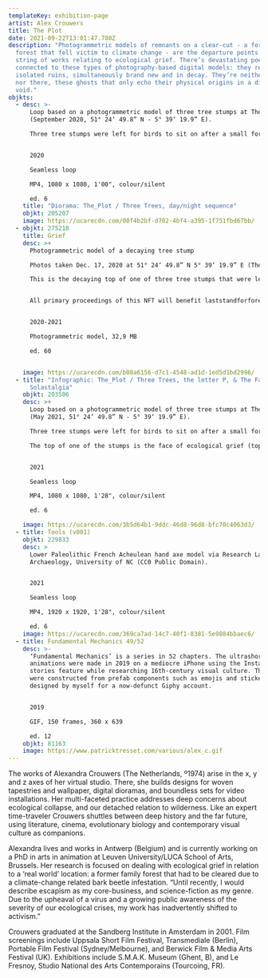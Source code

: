 ```yaml
---
templateKey: exhibition-page
artist: Alex Crouwers
title: The Plot
date: 2021-09-22T13:01:47.780Z
description: "Photogrammetric models of remnants on a clear-cut - a former
  forest that fell victim to climate change - are the departure points for a
  string of works relating to ecological grief. There’s devastating poetry
  connected to these types of photography-based digital models: they resemble
  isolated ruins, simultaneously brand new and in decay. They’re neither here
  nor there, these ghosts that only echo their physical origins in a digital
  void."
objkts:
  - desc: >-
      Loop based on a photogrammetric model of three tree stumps at The Plot
      (September 2020, 51° 24‘ 49.8” N - 5° 39‘ 19.9” E). 

      Three tree stumps were left for birds to sit on after a small forest - now called 'The Plot' - was cleared due to a climate change induced fatal spruce bark beetle infestation. The stumps resemble a monument, and are treated as such; they're being 'charged' with emblems and plaquettes related to The Plot's demise.


      2020

      Seamless loop

      MP4, 1080 x 1080, 1'00", colour/silent

      ed. 6
    title: "Diorama: The_Plot / Three Trees, day/night sequence"
    objkt: 205207
    image: https://ucarecdn.com/00f4b2bf-d702-4bf4-a395-1f751fbd67bb/
  - objkt: 275218
    title: Grief
    desc: >+
      Photogrammetric model of a decaying tree stump

      Photos taken Dec. 17, 2020 at 51° 24‘ 49.8” N 5° 39‘ 19.9” E (The Plot). 

      This is the decaying top of one of three tree stumps that were left after the clearance of a small spruce forest in September 2019.


      All primary proceedings of this NFT will benefit laststandforforests.com, helping to protect Canada's severely threatened old growth rainforests.


      2020-2021

      Photogrammetric model, 32,9 MB

      ed. 60


    image: https://ucarecdn.com/b08a6156-d7c1-4548-ad1d-1ed5d1bd2996/
  - title: "Infographic: The_Plot / Three Trees, the letter P, & The Face of
      Solastalgia"
    objkt: 203506
    desc: >+
      Loop based on a photogrammetric model of three tree stumps at The Plot
      (May 2021, 51° 24‘ 49.8” N - 5° 39‘ 19.9” E). 

      Three tree stumps were left for birds to sit on after a small forest - now called 'The Plot' - was cleared due to a climate change induced fatal spruce bark beetle infestation. The stumps resemble a monument, and are treated as such; they're being 'charged' with emblems and plaquettes related to The Plot's demise, and are encircled with a wood wall.

      The top of one of the stumps is the face of ecological grief (top right). In the background: the letter 'P' in Ips typography (a font based on spruce bark beetle tunnel patterns). 


      2021

      Seamless loop

      MP4, 1080 x 1080, 1'28", colour/silent

      ed. 6

    image: https://ucarecdn.com/3b5d64b1-9ddc-46d8-96d8-bfc70c4063d3/
  - title: Tools (v001)
    objkt: 229833
    desc: >
      Lower Paleolithic French Acheulean hand axe model via Research Labs of
      Archaeology, University of NC (CC0 Public Domain). 


      2021

      Seamless loop

      MP4, 1920 x 1920, 1'28", colour/silent

      ed. 6
    image: https://ucarecdn.com/369ca7ad-14c7-40f1-8381-5e9884bbaec6/
  - title: Fundamental Mechanics 49/52
    desc: >-
      ‘Fundamental Mechanics’ is a series in 52 chapters. The ultrashort
      animations were made in 2019 on a mediocre iPhone using the Instagram
      stories feature while researching 16th-century visual culture. The emblema
      were constructed from prefab components such as emojis and stickers, some
      designed by myself for a now-defunct Giphy account.


      2019

      GIF, 150 frames, 360 x 639

      ed. 12
    objkt: 81163
    image: https://www.patricktresset.com/various/alex_c.gif
---
```

The works of Alexandra Crouwers (The Netherlands, º1974) arise in the x, y and z axes of her virtual studio. There, she builds designs for woven tapestries and wallpaper, digital dioramas, and boundless sets for video installations. Her multi-faceted practice addresses deep concerns about ecological collapse, and our detached relation to wilderness. Like an expert time-traveler Crouwers shuttles between deep history and the far future, using literature, cinema, evolutionary biology and contemporary visual culture as companions. 

Alexandra lives and works in Antwerp (Belgium) and is currently working on a PhD in arts in animation at Leuven University/LUCA School of Arts, Brussels. Her research is focused on dealing with ecological grief in relation to a ‘real world’ location: a former family forest that had to be cleared due to a climate-change related bark beetle infestation. “Until recently, I would describe escapism as my core-business, and science-fiction as my genre. Due to the upheaval of a virus and a growing public awareness of the severity of our ecological crises, my work has inadvertently shifted to activism.” 

Crouwers graduated at the Sandberg Institute in Amsterdam in 2001. Film screenings include Uppsala Short Film Festival, Transmediale (Berlin), Portable Film Festival (Sydney/Melbourne), and Berwick Film & Media Arts Festival (UK). Exhibitions include S.M.A.K. Museum (Ghent, B), and Le Fresnoy, Studio National des Arts Contemporains (Tourcoing, FR).